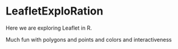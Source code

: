 # LeafletExploRation

Here we are exploring Leaflet in R. 

Much fun with polygons and points and colors and interactiveness